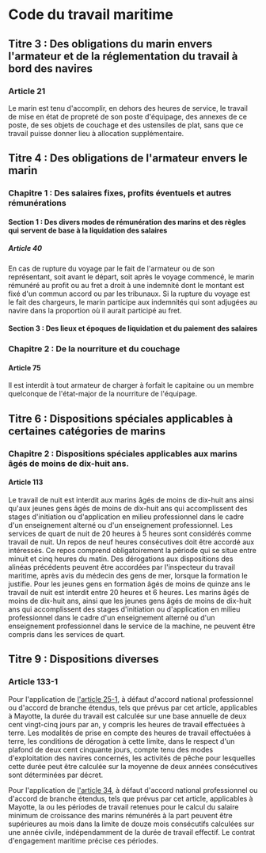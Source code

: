 # Code du travail maritime
## Titre 3 : Des obligations du marin envers l'armateur et de la réglementation du travail à bord des navires
### Article 21
Le marin est tenu d'accomplir, en dehors des heures de service, le travail de mise en état de propreté de son poste d'équipage, des annexes de ce poste, de ses objets de couchage et des ustensiles de plat, sans que ce travail puisse donner lieu à allocation supplémentaire.


## Titre 4 : Des obligations de l'armateur envers le marin
### Chapitre 1 : Des salaires fixes, profits éventuels et autres rémunérations
#### Section 1 : Des divers modes de rémunération des marins et des règles qui servent de base à la liquidation des salaires
##### Article 40
En cas de rupture du voyage par le fait de l'armateur ou de son représentant, soit avant le départ, soit après le voyage commencé, le marin rémunéré au profit ou au fret a droit à une indemnité dont le montant est fixé d'un commun accord ou par les tribunaux.    Si la rupture du voyage est le fait des chargeurs, le marin participe aux indemnités qui sont adjugées au navire dans la proportion où il aurait participé au fret.


#### Section 3 : Des lieux et époques de liquidation et du paiement des salaires
### Chapitre 2 : De la nourriture et du couchage
#### Article 75
Il est interdit à tout armateur de charger à forfait le capitaine ou un membre quelconque de l'état-major de la nourriture de l'équipage.


## Titre 6 : Dispositions spéciales applicables à certaines catégories de marins
### Chapitre 2 : Dispositions spéciales applicables aux marins âgés de moins de dix-huit ans.
#### Article 113
Le travail de nuit est interdit aux marins âgés de moins de dix-huit ans ainsi qu'aux jeunes gens âgés de moins de dix-huit ans qui accomplissent des stages d'initiation ou d'application en milieu professionnel dans le cadre d'un enseignement alterné ou d'un enseignement professionnel. Les services de quart de nuit de 20 heures à 5 heures sont considérés comme travail de nuit.   Un repos de neuf heures consécutives doit être accordé aux intéressés. Ce repos comprend obligatoirement la période qui se situe entre minuit et cinq heures du matin.   Des dérogations aux dispositions des alinéas précédents peuvent être accordées par l'inspecteur du travail maritime, après avis du médecin des gens de mer, lorsque la formation le justifie.   Pour les jeunes gens en formation âgés de moins de quinze ans le travail de nuit est interdit entre 20 heures et 6 heures.   Les marins âgés de moins de dix-huit ans, ainsi que les jeunes gens âgés de moins de dix-huit ans qui accomplissent des stages d'initiation ou d'application en milieu professionnel dans le cadre d'un enseignement alterné ou d'un enseignement professionnel dans le service de la machine, ne peuvent être compris dans les services de quart.


## Titre 9 : Dispositions diverses
### Article 133-1
<p>Pour l'application de <a href='/affichCodeArticle.do?cidTexte=LEGITEXT000006072051&idArticle=LEGIARTI000006652418&dateTexte=&categorieLien=cid'>l'article 25-1</a>, à défaut d'accord national professionnel ou d'accord de branche étendus, tels que prévus par cet article, applicables à Mayotte, la durée du travail est calculée sur une base annuelle de deux cent vingt-cinq jours par an, y compris les heures de travail effectuées à terre. Les modalités de prise en compte des heures de travail effectuées à terre, les conditions de dérogation à cette limite, dans le respect d'un plafond de deux cent cinquante jours, compte tenu des modes d'exploitation des navires concernés, les activités de pêche pour lesquelles cette durée peut être calculée sur la moyenne de deux années consécutives sont déterminées par décret. </p><p>Pour l'application de <a href='/affichCodeArticle.do?cidTexte=LEGITEXT000006072051&idArticle=LEGIARTI000006652505&dateTexte=&categorieLien=cid'>l'article 34,</a> à défaut d'accord national professionnel ou d'accord de branche étendus, tels que prévus par cet article, applicables à Mayotte, la ou les périodes de travail retenues pour le calcul du salaire minimum de croissance des marins rémunérés à la part peuvent être supérieures au mois dans la limite de douze mois consécutifs calculées sur une année civile, indépendamment de la durée de travail effectif. Le contrat d'engagement maritime précise ces périodes.</p>


